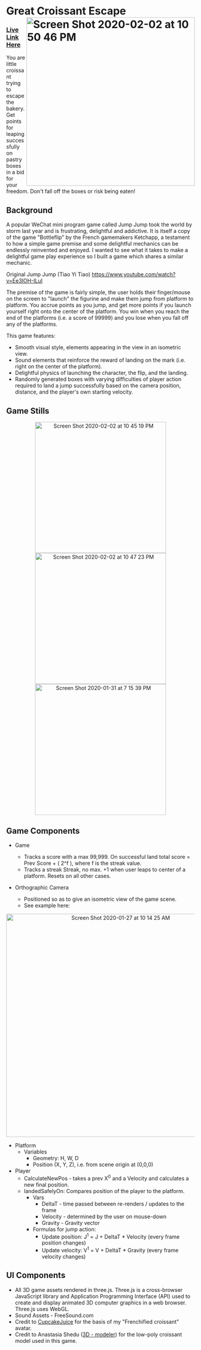 
# Great Croissant Escape <img width="450" align="right" alt="Screen Shot 2020-02-02 at 10 50 46 PM" src="https://user-images.githubusercontent.com/55667998/73631661-81d61980-460e-11ea-9773-4b7402efa436.png">

### [Live Link Here](https://srajiang.github.io/great-escape/dist/)

You are little croissant trying to escape the bakery. Get points for leaping successfully on pastry boxes in a bid for your freedom. Don't fall off the boxes or risk being eaten! 


## Background

A popular WeChat mini program game called Jump Jump took the world by storm last year and is frustrating, delightful and addictive. It is itself a copy of the game "Bottleflip" by the French gamemakers Ketchapp, a testament to how a simple game premise and some delightful mechanics can be endlessly reinvented and enjoyed. I wanted to see what it takes to make a delightful game play experience so I built a game which shares a similar mechanic.  

Original Jump Jump (Tiao Yi Tiao) 
https://www.youtube.com/watch?v=Ee3IOH-ILuI

The premise of the game is fairly simple, the user holds their finger/mouse on the screen to "launch" the figurine and make them jump from platform to platform. You accrue points as you jump, and get more points if you launch yourself right onto the center of the platform. You win when you reach the end of the platforms (i.e. a score of 99999) and you lose when you fall off any of the platforms.

This game features:

* Smooth visual style, elements appearing in the view in an isometric view. 
* Sound elements that reinforce the reward of landing on the mark (i.e. right on the center of the platform).
* Delightful physics of launching the character, the flip, and the landing.
* Randomly generated boxes with varying difficulties of player action required to land a jump successfully based on the camera position, distance, and the player's own starting velocity. 

## Game Stills

<p align="center">
   <img height="350" alt="Screen Shot 2020-02-02 at 10 45 19 PM" src="https://user-images.githubusercontent.com/55667998/73631436-cf9e5200-460d-11ea-9213-92869e140b4e.png">
   <img height="350" alt="Screen Shot 2020-02-02 at 10 47 23 PM" src="https://user-images.githubusercontent.com/55667998/73631498-01171d80-460e-11ea-9904-2a85bb2963ae.png">
   <img height="350" alt="Screen Shot 2020-01-31 at 7 15 39 PM" src="https://user-images.githubusercontent.com/55667998/73618617-b41b5300-45dd-11ea-924f-e1a922419209.png">
</p>

## Game Components
   
* Game
   * Tracks a score with a max 99,999. On successful land total score = Prev Score + ( 2^f ), where f is the streak value. 
   * Tracks a streak Streak, no max. +1 when user leaps to center of a platform. Resets on all other cases.
   
* Orthographic Camera
   * Positioned so as to give an isometric view of the game scene. 
   * See example here: 
<p align="center">
<img width="596" alt="Screen Shot 2020-01-27 at 10 14 25 AM" src="https://user-images.githubusercontent.com/55667998/73203685-617bfb80-40f2-11ea-8a4b-d48631ad927e.png">
</p>
     
* Platform
  * Variables
    * Geometry: H, W, D 
    * Position (X, Y, Z), i.e. from scene origin at (0,0,0) 
* Player
   * CalculateNewPos - takes a prev X<sup>0</sup> and a Velocity and calculates a new final position. 
   * landedSafelyOn: Compares position of the player to the platform. 
      * Vars 
         * DeltaT - time passed between re-renders / updates to the frame
         * Velocity - determined by the user on mouse-down
         * Gravity - Gravity vector 
      * Formulas for jump action: 
         * Update position: J<sup>1</sup> = J + DeltaT * Velocity (every frame position changes)
         * Update velocity: V<sup>1</sup> = V + DeltaT * Gravity  (every frame velocity changes)    

## UI Components

* All 3D game assets rendered in three.js. Three.js is a cross-browser JavaScript library and Application Programming Interface (API) used to create and display animated 3D computer graphics in a web browser. Three.js uses WebGL. 
* Sound Assets - FreeSound.com
* Credit to [CupcakeJuice](https://www.deviantart.com/cupcakejuice/art/Cute-Croissant-194136322) for the basis of my "Frenchified croissant" avatar. 
* Credit to Anastasia Shedu ([3D - modeler](https://sketchfab.com/Anastasia.Shedu)) for the low-poly croissant model used in this game.




